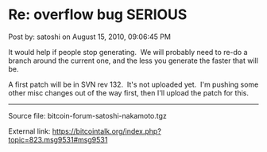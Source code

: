 # Re: overflow bug SERIOUS

Post by: satoshi on August 15, 2010, 09:06:45 PM

It would help if people stop generating. &nbsp;We will probably need to re-do a branch around the current one, and the less you generate the faster that will be.

A first patch will be in SVN rev 132. &nbsp;It's not uploaded yet. &nbsp;I'm pushing some other misc changes out of the way first, then I'll upload the patch for this.

---

Source file: bitcoin-forum-satoshi-nakamoto.tgz

External link: https://bitcointalk.org/index.php?topic=823.msg9531#msg9531
